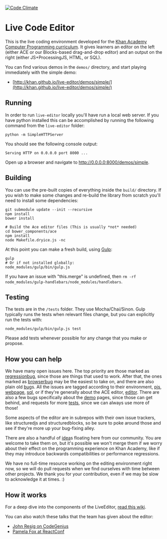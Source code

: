 [![Code Climate](https://codeclimate.com/github/Khan/live-editor/badges/gpa.svg)](https://codeclimate.com/github/Khan/live-editor)
# Live Code Editor

This is the live coding environment developed for the [Khan Academy Computer Programming curriculum](https://www.khanacademy.org/computer-programming/). It gives learners an editor on the left (either ACE or our Blocks-based drag-and-drop editor) and an output on the right (either JS+ProcessingJS, HTML, or SQL).

You can find various demos in the `demos/` directory, and start playing immediately with the simple demo:

* [http://khan.github.io/live-editor/demos/simple/](http://khan.github.io/live-editor/demos/simple/)

## Running

In order to run `live-editor` locally you'll have run a local web server.  If you have python installed this can be accomplished by running the following command from the `live-editor` folder:

    python -m SimpleHTTPServer

You should see the following console output:

    Serving HTTP on 0.0.0.0 port 8000 ...

Open up a browser and navigate to http://0.0.0.0:8000/demos/simple.

## Building

You can use the pre-built copies of everything inside the `build/` directory. If you wish to make some changes and re-build the library from scratch you'll need to install some dependencies:

    git submodule update --init --recursive
    npm install
    bower install

    # Build the Ace editor files (This is usually *not* needed)
    cd bower_components/ace
    npm install
    node Makefile.dryice.js -nc

At this point you can make a fresh build, using [Gulp](http://gulpjs.com/):

    gulp
    # Or if not installed globally:
    node_modules/gulp/bin/gulp.js

If you have an issue with "this.merge" is undefined, then `rm -rf node_modules/gulp-handlebars/node_modules/handlebars`.

## Testing

The tests are in the `/tests` folder. They use Mocha/Chai/Sinon. Gulp typically runs the tests when relevant files change, but you can explicitly run the tests with:

    node_modules/gulp/bin/gulp.js test

Please add tests whenever possible for any change that you make or propose.

## How you can help

We have many open issues here. The top priority are those marked as [regressionbug](https://github.com/Khan/live-editor/labels/regressionbug), since those are things that used to work. After that, the ones marked as [browserbug](https://github.com/Khan/live-editor/labels/browserbug) may be the easiest to take on, and there are also plain old [bug](https://github.com/Khan/live-editor/labels/bug)s. All the issues are tagged according to their environment, [pjs](https://github.com/Khan/live-editor/labels/pjs), [webpage](https://github.com/Khan/live-editor/labels/webpage), [sql](https://github.com/Khan/live-editor/labels/sql), or if they're generally about the ACE editor, [editor](https://github.com/Khan/live-editor/labels/editor). There are also a few bugs specifically about the [demo](https://github.com/Khan/live-editor/labels/demo) pages, since those can get behind, and requests for more [tests](https://github.com/Khan/live-editor/labels/tests), since we can always use more of those!

Some aspects of the editor are in subrepos with their own issue trackers, like structuredjs and structuredblocks, so be sure to poke around those and see if they're more up your bug-fixing alley.

There are also a handful of [idea](https://github.com/Khan/live-editor/labels/idea)s floating here from our community. You are welcome to take them on, but it's possible we won't merge them if we worry about their effect on the programming experience on Khan Academy, like if they may introduce backwards compatibilities or performance regressions.

We have no full-time resource working on the editing environment right now, so we will do pull requests when we find ourselves with time between other projects. We thank you for your contribution, even if we may be slow to acknowledge it at times. :)


## How it works

For a deep dive into the components of the LiveEditor, [read this wiki](https://github.com/Khan/live-editor/wiki/How-the-live-editor-works).

You can also watch these talks that the team has given about the editor:
* [John Resig on CodeGenius](https://www.youtube.com/watch?v=H4sSldXv_S4)
* [Pamela Fox at ReactConf](https://youtu.be/EzHsLt9vLbk?t=26m49s)
